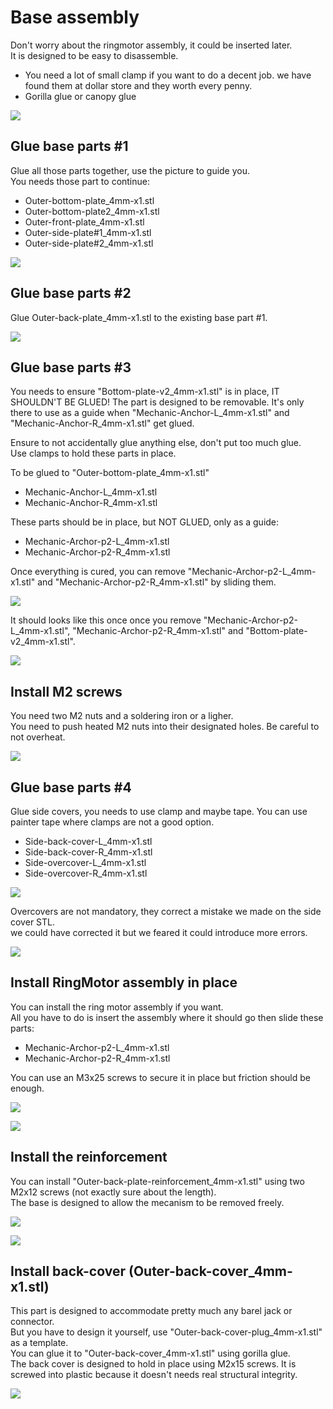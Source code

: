 # Base assembly

Don't worry about the ringmotor assembly, it could be inserted later.<br>
It is designed to be easy to disassemble.

 - You need a lot of small clamp if you want to do a decent job. we have found them at dollar store and they worth every penny.
 - Gorilla glue or canopy glue

 ![](./Assets/Outer-assembly-part-clamp-example.png)

## Glue base parts #1

Glue all those parts together, use the picture to guide you.<br>
You needs those part to continue:

 - Outer-bottom-plate_4mm-x1.stl
 - Outer-bottom-plate2_4mm-x1.stl
 - Outer-front-plate_4mm-x1.stl
 - Outer-side-plate#1_4mm-x1.stl
 - Outer-side-plate#2_4mm-x1.stl

 ![](./Assets/Outer-assembly-part1.png)

## Glue base parts #2

Glue Outer-back-plate_4mm-x1.stl to the existing base part #1.

 ![](./Assets/Outer-assembly-part2.png)

## Glue base parts #3

You needs to ensure "Bottom-plate-v2_4mm-x1.stl" is in place, IT SHOULDN'T BE GLUED! The part is designed to be removable. It's only there to use as a guide when "Mechanic-Anchor-L_4mm-x1.stl" and "Mechanic-Anchor-R_4mm-x1.stl" get glued.

Ensure to not accidentally glue anything else, don't put too much glue.<br>
Use clamps to hold these parts in place.

To be glued to "Outer-bottom-plate_4mm-x1.stl"
- Mechanic-Anchor-L_4mm-x1.stl
- Mechanic-Anchor-R_4mm-x1.stl

These parts should be in place, but NOT GLUED, only as a guide:
- Mechanic-Archor-p2-L_4mm-x1.stl
- Mechanic-Archor-p2-R_4mm-x1.stl

Once everything is cured, you can remove "Mechanic-Archor-p2-L_4mm-x1.stl" and "Mechanic-Archor-p2-R_4mm-x1.stl" by sliding them.

 ![](./Assets/Outer-assembly-part3.png)

It should looks like this once once you remove "Mechanic-Archor-p2-L_4mm-x1.stl", "Mechanic-Archor-p2-R_4mm-x1.stl" and "Bottom-plate-v2_4mm-x1.stl".

 ![](./Assets/Outer-assembly-part4.png)

## Install M2 screws

You need two M2 nuts and a soldering iron or a ligher.<br>
You need to push heated M2 nuts into their designated holes. Be careful to not overheat.

![](./Assets/Outer-assembly-part6.png)

## Glue base parts #4

Glue side covers, you needs to use clamp and maybe tape. You can use painter tape where clamps are not a good option.

- Side-back-cover-L_4mm-x1.stl
- Side-back-cover-R_4mm-x1.stl
- Side-overcover-L_4mm-x1.stl
- Side-overcover-R_4mm-x1.stl

![](./Assets/Outer-assembly-part5.png)

Overcovers are not mandatory, they correct a mistake we made on the side cover STL.<br>
we could have corrected it but we feared it could introduce more errors.

![](./Assets/install-overcovers-x2.png)

## Install RingMotor assembly in place

You can install the ring motor assembly if you want.<br>
All you have to do is insert the assembly where it should go then slide these parts:<br>

- Mechanic-Archor-p2-L_4mm-x1.stl
- Mechanic-Archor-p2-R_4mm-x1.stl

You can use an M3x25 screws to secure it in place but friction should be enough.

![](./Assets/Outer-assembly-part7.png)

![](./Assets/base-with-ring-install1.png)

## Install the reinforcement

You can install "Outer-back-plate-reinforcement_4mm-x1.stl" using two M2x12 screws (not exactly sure about the length).<br>
The base is designed to allow the mecanism to be removed freely.

![](./Assets/Outer-back-plate-reinforcement-1.png)

![](./Assets/Outer-back-plate-reinforcement-2.png)

## Install back-cover (Outer-back-cover_4mm-x1.stl)

This part is designed to accommodate pretty much any barel jack or connector.<br>
But you have to design it yourself, use "Outer-back-cover-plug_4mm-x1.stl" as a template.<br>
You can glue it to "Outer-back-cover_4mm-x1.stl" using gorilla glue.<br>
The back cover is designed to hold in place using M2x15 screws. It is screwed into plastic because it doesn't needs real structural integrity.

![](./Assets/Outer-back-cover_4mm-x1-install1.png)
